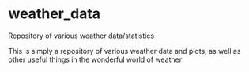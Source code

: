# weather_data
Repository of various weather data/statistics

This is simply a repository of various weather data and plots, as well as other useful things in the wonderful world of weather
